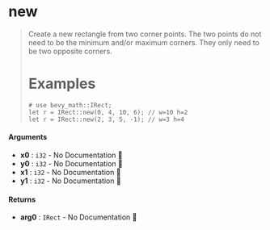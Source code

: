 # new

>  Create a new rectangle from two corner points.
>  The two points do not need to be the minimum and/or maximum corners.
>  They only need to be two opposite corners.
>  # Examples
>  ```
>  # use bevy_math::IRect;
>  let r = IRect::new(0, 4, 10, 6); // w=10 h=2
>  let r = IRect::new(2, 3, 5, -1); // w=3 h=4
>  ```

#### Arguments

- **x0** : `i32` \- No Documentation 🚧
- **y0** : `i32` \- No Documentation 🚧
- **x1** : `i32` \- No Documentation 🚧
- **y1** : `i32` \- No Documentation 🚧

#### Returns

- **arg0** : `IRect` \- No Documentation 🚧